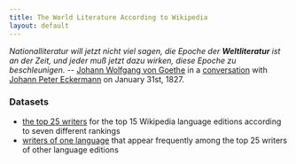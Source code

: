 ```yaml
---
title: The World Literature According to Wikipedia
layout: default
---
```



*Nationalliteratur will jetzt nicht viel sagen, die Epoche der
**Weltliteratur** ist an der Zeit, und jeder muß jetzt dazu wirken,
diese Epoche zu beschleunigen.* --  [Johann Wolfgang von Goethe](https://en.wikipedia.org/wiki/Johann_Wolfgang_von_Goethe)
in a [conversation](http://gutenberg.spiegel.de/buch/-1912/80) with
[Johann Peter Eckermann](https://en.wikipedia.org/wiki/Johann_Peter_Eckermann)
on January 31st, 1827.



### Datasets

- [the top 25 writers](ranking.html) for the top 15 Wikipedia language
  editions according to seven different rankings
- [writers of one language](ranking_native.html) that appear
  frequently among the top 25 writers of other language editions
